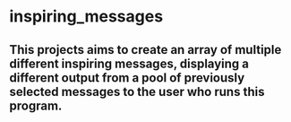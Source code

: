 # inspiring_messages
## This projects aims to create an array of multiple different inspiring messages, displaying a different output from a pool of previously selected messages to the user who runs this program.
